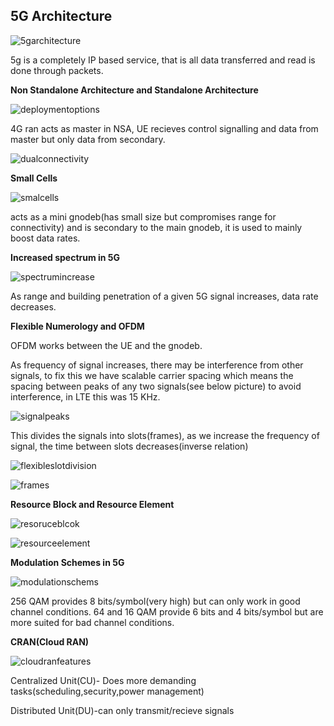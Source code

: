 ## 5G Architecture

![5garchitecture](https://github.com/user-attachments/assets/a824feba-f9ea-4632-a89c-329aa90bd6d2)

5g is a completely IP based service, that is all data transferred and read is done through packets.

**Non Standalone Architecture and Standalone Architecture**

![deploymentoptions](https://github.com/user-attachments/assets/40df25b2-620f-4c7a-99e7-1cf7522eef7c)

4G ran acts as master in NSA, UE recieves control signalling and data from master but only data from secondary.

![dualconnectivity](https://github.com/user-attachments/assets/6e933d65-2f59-421f-ad3d-20a973341542)

**Small Cells**

![smalcells](https://github.com/user-attachments/assets/200af870-b087-4ad6-9bfc-523e44e6b4fc)

acts as a mini gnodeb(has small size but compromises range for connectivity) and is secondary to the main gnodeb, it is used to mainly boost data rates.

**Increased spectrum in 5G**

![spectrumincrease](https://github.com/user-attachments/assets/d3a7d0db-2933-4741-82a7-2ed53cc246d2)

As range and building penetration of a given 5G signal increases, data rate decreases.

**Flexible Numerology and OFDM**

OFDM works between the UE and the gnodeb.



As frequency of signal increases, there may be interference from other signals, to fix this we have scalable carrier spacing which means the spacing between peaks of any two signals(see below picture)
to avoid interference, in LTE this was 15 KHz.

![signalpeaks](https://github.com/user-attachments/assets/ec3e48f2-f222-4dac-b726-fa2cfe2d1c1f)

This divides the signals into slots(frames), as we increase the frequency of signal, the time between slots decreases(inverse relation)


![flexibleslotdivision](https://github.com/user-attachments/assets/f46c7275-f851-4b97-a695-8b8f549bdb5b)

![frames](https://github.com/user-attachments/assets/9bcdc580-306a-4eea-85f1-f2f9f454ef07)

**Resource Block and Resource Element**


![resoruceblcok](https://github.com/user-attachments/assets/51f2c910-2d4c-405e-8ae7-4d93f04b2f2b)

![resourceelement](https://github.com/user-attachments/assets/0758cd3f-584c-422b-8cd3-9ae7b8bcdd52)

**Modulation Schemes in 5G**

![modulationschems](https://github.com/user-attachments/assets/63b4f314-e126-4aa3-b230-26c3108a9cab)

256 QAM provides 8 bits/symbol(very high) but can only work in good channel conditions. 64 and 16 QAM provide 6 bits and 4 bits/symbol but are more suited for bad channel conditions.

**CRAN(Cloud RAN)**

![cloudranfeatures](https://github.com/user-attachments/assets/42cae2ca-538d-4c12-bb7f-729f631ae602)

Centralized Unit(CU)- Does more demanding tasks(scheduling,security,power management)

Distributed Unit(DU)-can only transmit/recieve signals








